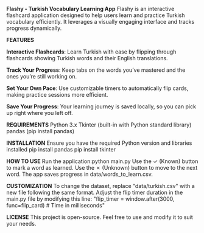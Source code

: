 **Flashy - Turkish Vocabulary Learning App**
Flashy is an interactive flashcard application designed to help users learn and practice Turkish vocabulary efficiently. It leverages a visually engaging interface and tracks progress dynamically.

**FEATURES**

**Interactive Flashcards**: Learn Turkish with ease by flipping through flashcards showing Turkish words and their English translations.

**Track Your Progress**: Keep tabs on the words you’ve mastered and the ones you’re still working on.

**Set Your Own Pace**: Use customizable timers to automatically flip cards, making practice sessions more efficient.

**Save Your Progress**: Your learning journey is saved locally, so you can pick up right where you left off.

**REQUIREMENTS**
Python 3.x
Tkinter (built-in with Python standard library)
pandas (pip install pandas)

**INSTALLATION**
Ensure you have the required Python version and libraries installed
pip install pandas
pip install tkinter

**HOW TO USE**
Run the application:python main.py
Use the ✓ (Known) button to mark a word as learned.
Use the ✗ (Unknown) button to move to the next word.
The app saves progress in data/words_to_learn.csv.

**CUSTOMIZATION**
To change the dataset, replace "data/turkish.csv" with a new file following the same format.
Adjust the flip timer duration in the main.py file by modifying this line:
"flip_timer = window.after(3000, func=flip_card)  # Time in milliseconds"

**LICENSE**
This project is open-source. Feel free to use and modify it to suit your needs.

